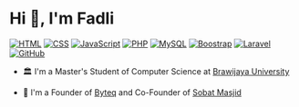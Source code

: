 <link rel="stylesheet" href="https://cdnjs.cloudflare.com/ajax/libs/font-awesome/5.15.4/css/all.min.css">

<h1 align="left">Hi 👋, I'm Fadli</h1>

<p dir="auto">
    <a target="_blank" rel="noopener noreferrer nofollow" href="#"
        ><img
            alt="HTML"
            src="https://img.shields.io/badge/HTML-Expert-E44D27"
            style="max-width: 100%"
    /></a>
    <a target="_blank" rel="noopener noreferrer nofollow" href="#"
        ><img
            alt="CSS"
            src="https://img.shields.io/badge/CSS-Expert-274DE3"
            style="max-width: 100%"
    /></a>
    <a target="_blank" rel="noopener noreferrer nofollow" href="#"
        ><img
            alt="JavaScript"
            src="https://img.shields.io/badge/JavaScript-Expert-FCDC00"
            style="max-width: 100%"
    /></a>
    <a target="_blank" rel="noopener noreferrer nofollow" href="#"
        ><img
            alt="PHP"
            src="https://img.shields.io/badge/PHP-Expert-7A86B8"
            style="max-width: 100%"
    /></a>
    <a target="_blank" rel="noopener noreferrer nofollow" href="#"
        ><img
            alt="MySQL"
            src="https://img.shields.io/badge/MySQL-Expert-3D6E93"
            style="max-width: 100%"
    /></a>
    <a target="_blank" rel="noopener noreferrer nofollow" href="#"
        ><img
            alt="Boostrap"
            src="https://img.shields.io/badge/Boostrap-Expert-6F2CF4"
            style="max-width: 100%"
    /></a>
    <a target="_blank" rel="noopener noreferrer nofollow" href="#"
        ><img
            alt="Laravel"
            src="https://img.shields.io/badge/Laravel-Expert-EE4131"
            style="max-width: 100%"
    /></a>
    <a target="_blank" rel="noopener noreferrer nofollow" href="#"
        ><img
            alt="GitHub"
            src="https://img.shields.io/badge/GitHub-Expert-1A1E22"
            style="max-width: 100%"
    /></a>
</p>

- 🏛️ I'm a Master's Student of Computer Science at [Brawijaya University](https://ub.ac.id/)

- 🚀 I'm a Founder of [Byteq](https://byteq.my.id/) and Co-Founder of [Sobat Masjid](https://sobatmasjid.com/)
